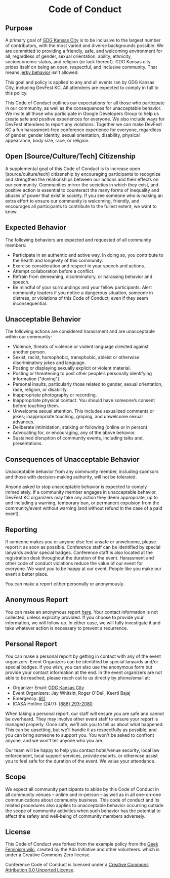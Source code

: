 <h1 align="center">
  Code of Conduct
</h1>

Purpose
-------

A primary goal of [GDG Kansas City](https://gdgkc.org) is to be inclusive to the largest number of contributors, with the most varied and diverse backgrounds possible. We are committed to providing a friendly, safe, and welcoming environment for all, regardless of gender, sexual orientation, ability, ethnicity, socioeconomic status, and religion (or lack thereof). GDG Kansas city prides itself on being an open, respectful, and inclusive community. That means [jerky behavior](https://meta.wikimedia.org/wiki/Don%27t_be_a_jerk) isn’t allowed.

This goal and policy is applied to any and all events ran by GDG Kansas City, including DevFest KC. All attendees are expected to comply in full to this policy.

This Code of Conduct outlines our expectations for all those who participate in our community, as well as the consequences for unacceptable behavior. We invite all those who participate in Google Developers Group to help us create safe and positive experiences for everyone. We also include ways for DevFest attendees to report any violations. Together we can make DevFest KC a fun harassment-free conference experience for everyone, regardless of gender, gender identity, sexual orientation, disability, physical appearance, body size, race, or religion.

Open [Source/Culture/Tech] Citizenship
--------------------------------------
A supplemental goal of this Code of Conduct is to increase open [source/culture/tech] citizenship by encouraging participants to recognize and strengthen the relationships between our actions and their effects on our community. Communities mirror the societies in which they exist, and positive action is essential to counteract the many forms of inequality and abuses of power that exist in society. If you see someone who is making an extra effort to ensure our community is welcoming, friendly, and encourages all participants to contribute to the fullest extent, we want to know.

Expected Behavior
-----------------
The following behaviors are expected and requested of all community members:

- Participate in an authentic and active way. In doing so, you contribute to the health and longevity of this community.
- Exercise consideration and respect in your speech and actions.
- Attempt collaboration before a conflict.
- Refrain from demeaning, discriminatory, or harassing behavior and speech.
- Be mindful of your surroundings and your fellow participants. Alert community leaders if you notice a dangerous situation, someone in distress, or violations of this Code of Conduct, even if they seem inconsequential.

Unacceptable Behavior
---------------------
The following actions are considered harassment and are unacceptable within our community:

- Violence, threats of violence or violent language directed against another person.
- Sexist, racist, homophobic, transphobic, ableist or otherwise discriminatory jokes and language.
- Posting or displaying sexually explicit or violent material.
- Posting or threatening to post other people’s personally identifying information ("doxing").
- Personal insults, particularly those related to gender, sexual orientation, race, religion, or disability.
- Inappropriate photography or recording.
- Inappropriate physical contact. You should have someone’s consent before touching them.
- Unwelcome sexual attention. This includes sexualized comments or jokes; inappropriate touching, groping, and unwelcome sexual advances.
- Deliberate intimidation, stalking or following (online or in person).
- Advocating for, or encouraging, any of the above behavior.
- Sustained disruption of community events, including talks and, presentations.

Consequences of Unacceptable Behavior
-------------------------------------
Unacceptable behavior from any community member, including sponsors and those with decision-making authority, will not be tolerated.

Anyone asked to stop unacceptable behavior is expected to comply immediately. If a community member engages in unacceptable behavior, DevFest KC organizers may take any action they deem appropriate, up to and including a warning, temporary ban, or permanent expulsion from the community/event without warning (and without refund in the case of a paid event).

Reporting
---------
If someone makes you or anyone else feel unsafe or unwelcome, please report it as soon as possible. Conference staff can be identified by special lanyards and/or special badges. Conference staff is also located at the registration desk throughout the duration of the event. Harassment and other code of conduct violations reduce the value of our event for everyone. We want you to be happy at our event. People like you make our event a better place.

You can make a report either personally or anonymously.

Anonymous Report
----------------
You can make an anonymous report [here](https://forms.gle/RF4Pw64byLa2fuRu5). Your contact information is not collected, unless explicitly provided. If you choose to provide your information, we will follow up. In either case, we will fully investigate it and take whatever action is necessary to prevent a recurrence.

Personal Report
---------------
You can make a personal report by getting in contact with any of the event organizers. Event Organizers can be identified by special lanyards and/or special badges. If you wish, you can also use the anonymous form but provide your contact information at the end. In the event organizers are not able to be reached, please reach out to us directly by phone/email at:

- Organizer Email: [GDG Kansas City](mailto:info@devfestkc.com)
- Event Organizers: Jay Whitsitt, Roger O'Dell, Keerti Bajaj
- Emergency: [911](tel:911)
- ICASA Hotline (24/7): [(888) 293-2080](tel:8882932080)

When taking a personal report, our staff will ensure you are safe and cannot be overheard. They may involve other event staff to ensure your report is managed properly. Once safe, we'll ask you to tell us about what happened. This can be upsetting, but we'll handle it as respectfully as possible, and you can bring someone to support you. You won't be asked to confront anyone, and we won't tell anyone who you are.

Our team will be happy to help you contact hotel/venue security, local law enforcement, local support services, provide escorts, or otherwise assist you to feel safe for the duration of the event. We value your attendance.

Scope
-----
We expect all community participants to abide by this Code of Conduct in all community venues – online and in-person – as well as in all one-on-one communications about community business. This code of conduct and its related procedures also applies to unacceptable behavior occurring outside the scope of community activities when such behavior has the potential to affect the safety and well-being of community members adversely.

License
-------
This Code of Conduct was forked from the example policy from the [Geek Feminism wiki](http://geekfeminism.wikia.com/wiki/Conference_anti-harassment/Policy), created by the Ada Initiative and other volunteers. which is under a Creative Commons Zero license.

Conference Code of Conduct is licensed under a [Creative Commons Attribution 3.0 Unported License](http://creativecommons.org/licenses/by/3.0/).
